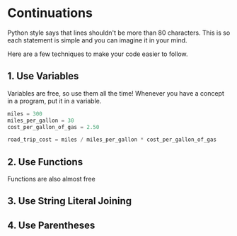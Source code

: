 # Continuations

Python style says that lines shouldn't be more than 80 characters.
This is so each statement is simple and you can imagine it in your mind.

Here are a few techniques to make your code easier to follow.

## 1. Use Variables

Variables are free, so use them all the time!
Whenever you have a concept in a program, put it in a variable.

```py
miles = 300
miles_per_gallon = 30
cost_per_gallon_of_gas = 2.50

road_trip_cost = miles / miles_per_gallon * cost_per_gallon_of_gas
```

## 2. Use Functions

Functions are also almost free

## 3. Use String Literal Joining

## 4. Use Parentheses
